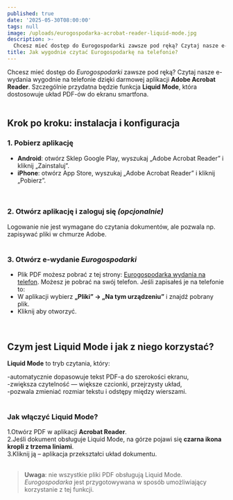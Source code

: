 ```yaml
---
published: true
date: '2025-05-30T08:00:00'
tags: null
image: /uploads/eurogospodarka-acrobat-reader-liquid-mode.jpg
description: >-
  Chcesz mieć dostęp do Eurogospodarki zawsze pod ręką? Czytaj nasze e-wydania wygodnie na telefonie dzięki darmowej aplikacji Adobe Acrobat Reader.
title: Jak wygodnie czytać Eurogospodarkę na telefonie? 
---
```


Chcesz mieć dostęp do *Eurogospodarki* zawsze pod ręką? Czytaj nasze e-wydania wygodnie na telefonie dzięki darmowej aplikacji **Adobe Acrobat Reader**. Szczególnie przydatna będzie funkcja **Liquid Mode**, która dostosowuje układ PDF-ów do ekranu smartfona.   
<br>

## Krok po kroku: instalacja i konfiguracja

### 1. Pobierz aplikację

- **Android**: otwórz Sklep Google Play, wyszukaj „Adobe Acrobat Reader” i kliknij „Zainstaluj”.
- **iPhone**: otwórz App Store, wyszukaj „Adobe Acrobat Reader” i kliknij „Pobierz”.    
<br>

### 2. Otwórz aplikację i zaloguj się *(opcjonalnie)*

Logowanie nie jest wymagane do czytania dokumentów, ale pozwala np. zapisywać pliki w chmurze Adobe.   
<br>

### 3. Otwórz e-wydanie *Eurogospodarki*

- Plik PDF możesz pobrać z tej strony: 
[Eurogospodarka wydania na telefon](https://drive.google.com/drive/folders/14tgEZkhZ_HU1FxETjbJvRrpjFJ7GZUvi?usp=drive_link/). Możesz je pobrać na swój telefon. Jeśli zapisałeś je na telefonie to:
- W aplikacji wybierz **„Pliki” → „Na tym urządzeniu”** i znajdź pobrany plik.
- Kliknij aby otworzyć.   

<br>

## Czym jest Liquid Mode i jak z niego korzystać?

**Liquid Mode** to tryb czytania, który:

-automatycznie dopasowuje tekst PDF-a do szerokości ekranu,   
-zwiększa czytelność — większe czcionki, przejrzysty układ,   
-pozwala zmieniać rozmiar tekstu i odstępy między wierszami.   
<br>

### Jak włączyć Liquid Mode?

1.Otwórz PDF w aplikacji **Acrobat Reader**.   
2.Jeśli dokument obsługuje Liquid Mode, na górze pojawi się **czarna ikona kropli z trzema liniami**.   
3.Kliknij ją – aplikacja przekształci układ dokumentu.    
<br>

> **Uwaga**: nie wszystkie pliki PDF obsługują Liquid Mode. *Eurogospodarka* jest przygotowywana w sposób umożliwiający korzystanie z tej funkcji.   



